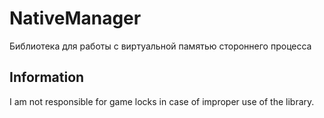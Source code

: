 # NativeManager
Библиотека для работы с виртуальной памятью стороннего процесса

## Information
I am not responsible for game locks in case of improper use of the library.
